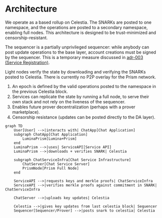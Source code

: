 # Architecture

We operate as a based rollup on Celestia. The SNARKs are posted to one namespace, and the operations are posted to a secondary namespace, enabling full nodes. This architecture is designed to be trust-minimized and censorship-resistant.

The sequencer is a partially unprivileged sequencer: while anybody can post update operations to the base layer, account creations must be signed by the sequencer. This is a temporary measure discussed in [adr-003 (Service Registration)](https://github.com/deltadevsde/prism/blob/main/adr/adr-003-service-registration.md).

Light nodes verify the state by downloading and verifying the SNARKs posted to Celestia. There is currently no P2P overlay for the Prism network.

1. An epoch is defined by the valid operations posted to the namespace in the previous Celestia block.
2. Services can replicate the state by running a full node, to serve their own stack and not rely on the liveness of the sequencer.
3. Enables future prover decentralization (perhaps with a prover marketplace).
4. Censorship resistance (updates can be posted directly to the DA layer).
```mermaid
graph TD
    User[User] -->|interacts with| ChatApp[Chat Application]
    subgraph ChatApp[Chat Application]
        LuminaPrism[Lumina+Prism]
    end
    LuminaPrism -->|uses| ServiceAPI[Service API]
    LuminaPrism -->|downloads + verifies SNARK| Celestia

    subgraph ChatServiceInfra[Chat Service Infrastructure]
        ChatServer[Chat Service Server]
        PrismNode[Prism Full Node]
    end

    ServiceAPI -->|requests keys and merkle proofs| ChatServiceInfra
    ServiceAPI -->|verifies merkle proofs against commitment in SNARK| ChatServiceInfra

    ChatServer -->|uploads key updates| Celestia

    Celestia -->|gives key updates from last celestia block| Sequencer
    Sequencer[Sequencer/Prover] -->|posts snark to celestia| Celestia
```
